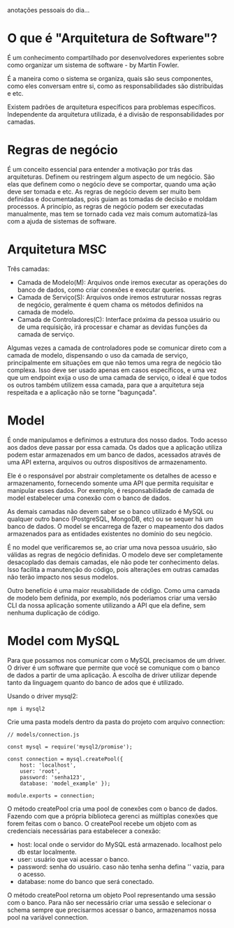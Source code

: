 anotações pessoais do dia...

# O que é "Arquitetura de Software"?

É um conhecimento compartilhado por desenvolvedores experientes sobre como organizar um sistema de software - by Martin Fowler.

É a maneira como o sistema se organiza, quais são seus componentes, como eles conversam entre si, como as responsabilidades são distribuídas e etc.

Existem padrões de arquitetura específicos para problemas específicos.
Independente da arquitetura utilizada, é a divisão de responsabilidades por camadas.

# Regras de negócio

É um conceito essencial para entender a motivação por trás das arquiteturas. Definem ou restringem algum aspecto de um negócio. São elas que definem como o negócio deve se comportar, quando uma ação deve ser tomada e etc. As regras de negócio devem ser muito bem definidas e documentadas, pois guiam as tomadas de decisão e moldam processos. A princípio, as regras de negócio podem ser executadas manualmente, mas tem se tornado cada vez mais comum automatizá-las com a ajuda de sistemas de software.

# Arquitetura MSC

Três camadas:

- Camada de Modelo(M): Arquivos onde iremos executar as operações do banco de dados, como criar conexões e executar queries.
- Camada de Serviço(S): Arquivos onde iremos estruturar nossas regras de negócio, geralmente é quem chama os métodos definidos na camada de modelo.
- Camada de Controladores(C): Interface próxima da pessoa usuário ou de uma requisição, irá processar e chamar as devidas funções da camada de serviço.

Algumas vezes a camada de controladores pode se comunicar direto com a camada de modelo, dispensando o uso da camada de serviço, principalmente em situações em que não temos uma regra de negócio tão complexa. Isso deve ser usado apenas em casos específicos, e uma vez que um endpoint exija o uso de uma camada de serviço, o ideal é que todos os outros também utilizem essa camada, para que a arquitetura seja respeitada e a aplicação não se torne "bagunçada".

# Model

É onde manipulamos e definimos a estrutura dos nosso dados. Todo acesso aos dados deve passar por essa camada.
Os dados que a aplicação utiliza podem estar armazenados em um banco de dados, acessados através de uma API externa, arquivos ou outros dispositivos de armazenamento.

Ele é o responsável por abstrair completamente os detalhes de acesso e armazenamento, fornecendo somente uma API que permita requisitar e manipular esses dados. Por exemplo, é responsabilidade de camada de model estabelecer uma conexão com o banco de dados.

As demais camadas não devem saber se o banco utilizado é MySQL ou qualquer outro banco (PostgreSQL, MongoDB, etc) ou se sequer há um banco de dados. O model se encarrega de fazer o mapeamento dos dados armazenados para as entidades existentes no domínio do seu negócio.

É no model que verificaremos se, ao criar uma nova pessoa usuário, são válidas as regras de negócio definidas.
O modelo deve ser completamente desacoplado das demais camadas, ele não pode ter conhecimento delas. Isso facilita a manutenção do código, pois alterações em outras camadas não terão impacto nos sesus modelos.

Outro benefício é uma maior reusabilidade de código. Como uma camada de modelo bem definida, por exemplo, nós poderiamos criar uma versão CLI da nossa aplicação somente utilizando a API que ela define, sem nenhuma duplicação de código.

# Model com MySQL

Para que possamos nos comunicar com o MySQL precisamos de um driver. O driver é um software que permite que você se comunique com o banco de dados a partir de uma aplicação. A escolha de driver utilizar depende tanto da linguagem quanto do banco de ados que é utilizado.

Usando o driver mysql2:
```
npm i mysql2
```

Crie uma pasta models dentro da pasta do projeto com arquivo connection:
```
// models/connection.js

const mysql = require('mysql2/promise');

const connection = mysql.createPool({
	host: 'localhost',
	user: 'root',
	password: 'senha123',
	database: 'model_example' });

module.exports = connection;
```

O método createPool cria uma pool de conexões com o banco de dados. Fazendo com que a própria biblioteca gerenci as múltiplas conexões que forem feitas com o banco. O createPool recebe um objeto com as credenciais necessárias para estabelecer a conexão:

- host: local onde o servidor do MySQL está armazenado. localhost pelo db estar localmente.
- user: usuário que vai acessar o banco.
- password: senha do usuário. caso não tenha senha defina '' vazia, para o acesso.
- database: nome do banco que será conectado.

O método createPool retorna um objeto Pool representando uma sessão com o banco.
Para não ser necessário criar uma sessão e selecionar o schema sempre que precisarmos acessar o banco, armazenamos nossa pool na variável connection.

